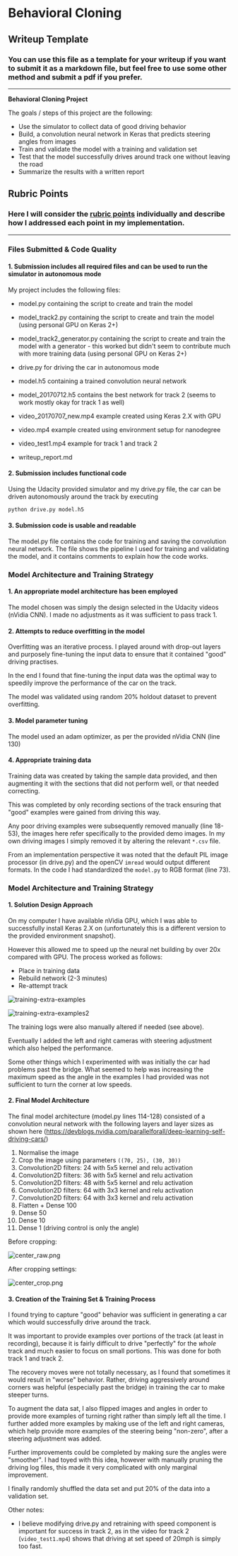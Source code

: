 # Behavioral Cloning

## Writeup Template

### You can use this file as a template for your writeup if you want to submit it as a markdown file, but feel free to use some other method and submit a pdf if you prefer.

---

**Behavioral Cloning Project**

The goals / steps of this project are the following:

* Use the simulator to collect data of good driving behavior
* Build, a convolution neural network in Keras that predicts steering angles from images
* Train and validate the model with a training and validation set
* Test that the model successfully drives around track one without leaving the road
* Summarize the results with a written report


## Rubric Points

### Here I will consider the [rubric points](https://review.udacity.com/#!/rubrics/432/view) individually and describe how I addressed each point in my implementation.  

---

### Files Submitted & Code Quality

#### 1. Submission includes all required files and can be used to run the simulator in autonomous mode

My project includes the following files:  

* model.py containing the script to create and train the model
* model_track2.py containing the script to create and train the model (using personal GPU on Keras 2+)
* model_track2_generator.py containing the script to create and train the model with a generator - this worked but didn't seem to contribute much with more training data (using personal GPU on Keras 2+)

* drive.py for driving the car in autonomous mode

* model.h5 containing a trained convolution neural network 
* model_20170712.h5 contains the best network for track 2 (seems to work mostly okay for track 1 as well)

* video_20170707_new.mp4 example created using Keras 2.X with GPU
* video.mp4 example created using environment setup for nanodegree
* video_test1.mp4 example for track 1 and track 2

* writeup_report.md 

#### 2. Submission includes functional code

Using the Udacity provided simulator and my drive.py file, the car can be driven autonomously around the track by executing 

```sh
python drive.py model.h5
```

#### 3. Submission code is usable and readable

The model.py file contains the code for training and saving the convolution neural network. The file shows the pipeline I used for training and validating the model, and it contains comments to explain how the code works.

### Model Architecture and Training Strategy

#### 1. An appropriate model architecture has been employed

The model chosen was simply the design selected in the Udacity videos (nVidia CNN). I made no adjustments as it was sufficient to pass track 1.

#### 2. Attempts to reduce overfitting in the model

Overfitting was an iterative process. I played around with drop-out layers and purposely fine-tuning the input data to ensure that it contained "good" driving practises. 

In the end I found that fine-tuning the input data was the optimal way to speedily improve the performance of the car on the track.

The model was validated using random 20% holdout dataset to prevent overfitting. 

#### 3. Model parameter tuning

The model used an adam optimizer, as per the provided nVidia CNN (line 130)

#### 4. Appropriate training data

Training data was created by taking the sample data provided, and then augmenting it with the sections that did not perform well, or that needed correcting. 

This was completed by only recording sections of the track ensuring that "good" examples were gained from driving this way.

Any poor driving examples were subsequently removed manually (line 18-53), the images here refer specifically to the provided demo images. In my own driving images I simply removed it by altering the relevant `*.csv` file. 

From an implementation perspective it was noted that the default PIL image processor (in drive.py) and the openCV `imread` would output different formats. In the code I had standardized the `model.py` to RGB format (line 73). 

### Model Architecture and Training Strategy

#### 1. Solution Design Approach

On my computer I have available nVidia GPU, which I was able to successfully install Keras 2.X on (unfortunately this is a different version to the provided environment snapshot). 

However this allowed me to speed up the neural net building by over 20x compared with GPU. The process worked as follows:

*  Place in training data
*  Rebuild network (2-3 minutes)
*  Re-attempt track

![training-extra-examples](training-extra-examples.png)

![training-extra-examples2](training-extra-examples2.png)

The training logs were also manually altered if needed (see above). 

Eventually I added the left and right cameras with steering adjustment which also helped the performance. 

Some other things which I experimented with was initially the car had problems past the bridge. What seemed to help was increasing the maximum speed as the angle in the examples I had provided was not sufficient to turn the corner at low speeds. 

#### 2. Final Model Architecture

The final model architecture (model.py lines 114-128) consisted of a convolution neural network with the following layers and layer sizes as shown here (https://devblogs.nvidia.com/parallelforall/deep-learning-self-driving-cars/)

1.  Normalise the image 
2.  Crop the image using parameters `((70, 25), (30, 30))`
3.  Convolution2D filters: 24 with 5x5 kernel and relu activation
4.  Convolution2D filters: 36 with 5x5 kernel and relu activation
5.  Convolution2D filters: 48 with 5x5 kernel and relu activation
6.  Convolution2D filters: 64 with 3x3 kernel and relu activation
7.  Convolution2D filters: 64 with 3x3 kernel and relu activation
8.  Flatten + Dense 100
9.  Dense 50
10. Dense 10
11. Dense 1 (driving control is only the angle)

Before cropping:

![center_raw.png](center_raw.png)

After cropping settings:

![center_crop.png](center_crop.png)

#### 3. Creation of the Training Set & Training Process

I found trying to capture "good" behavior was sufficient in generating a car which would successfully drive around the track. 

It was important to provide examples over portions of the track (at least in recording), because it is fairly difficult to drive "perfectly" for the _whole_ track and much easier to focus on small portions. This was done for both track 1 and track 2. 

The recovery moves were not totally necessary, as I found that sometimes it would result in "worse" behavior. Rather, driving aggressively around corners was helpful (especially past the bridge) in training the car to make steeper turns.

To augment the data sat, I also flipped images and angles in order to provide more examples of turning right rather than simply left all the time. I further added more examples by making use of the left and right cameras, which help provide more examples of the steering being "non-zero", after a steering adjustment was added. 

Further improvements could be completed by making sure the angles were "smoother". I had toyed with this idea, however with manually pruning the driving log files, this made it very complicated with only marginal improvement. 

I finally randomly shuffled the data set and put 20% of the data into a validation set. 

Other notes: 

*  I believe modifying drive.py and retraining with speed component is important for success in track 2, as in the video for track 2 (`video_test1.mp4`) shows that driving at set speed of 20mph is simply too fast. 

